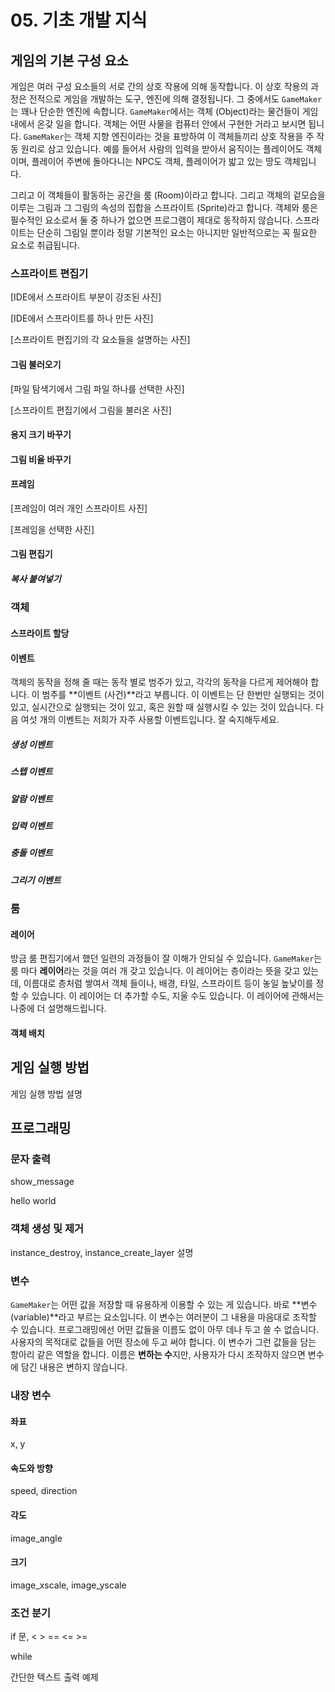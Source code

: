 # 05. 기초 개발 지식

## 게임의 기본 구성 요소

 게임은 여러 구성 요소들의 서로 간의 상호 작용에 의해 동작합니다. 이 상호 작용의 과정은 전적으로 게임을 개발하는 도구, 엔진에 의해 결정됩니다. 그 중에서도 `GameMaker`는 꽤나 단순한 엔진에 속합니다. `GameMaker`에서는 객체 (Object)라는 물건들이 게임 내에서 온갖 일을 합니다. 객체는 어떤 사물을 컴퓨터 안에서 구현한 거라고 보시면 됩니다. `GameMaker`는 객체 지향 엔진이라는 것을 표방하여 이 객체들끼리 상호 작용을 주 작동 원리로 삼고 있습니다. 예를 들어서 사람의 입력을 받아서 움직이는 플레이어도 객체이며, 플레이어 주변에 돌아다니는 NPC도 객체, 플레이어가 밟고 있는 땅도 객체입니다.

 그리고 이 객체들이 활동하는 공간을 룸 (Room)이라고 합니다. 그리고 객체의 겉모습을 이루는 그림과 그 그림의 속성의 집합을 스프라이트 (Sprite)라고 합니다. 객체와 룸은 필수적인 요소로서 둘 중 하나가 없으면 프로그램이 제대로 동작하지 않습니다. 스프라이트는 단순히 그림일 뿐이라 정말 기본적인 요소는 아니지만 일반적으로는 꼭 필요한 요소로 취급됩니다.

### 스프라이트 편집기

[IDE에서 스프라이트 부분이 강조된 사진]

[IDE에서 스프라이트를 하나 만든 사진]

[스프라이트 편집기의 각 요소들을 설명하는 사진]

#### 그림 불러오기

[파일 탐색기에서 그림 파일 하나를 선택한 사진]

[스프라이트 편집기에서 그림을 불러온 사진]

#### 용지 크기 바꾸기



#### 그림 비율 바꾸기



#### 프레임

[프레임이 여러 개인 스프라이트 사진]

[프레임을 선택한 사진]

#### 그림 편집기



##### 복사 붙여넣기



### 객체



#### 스프라이트 할당



#### 이벤트

 객체의 동작을 정해 줄 때는 동작 별로 범주가 있고, 각각의 동작을 다르게 제어해야 합니다. 이 범주를 **이벤트 (사건)**라고 부릅니다. 이 이벤트는 단 한번만 실행되는 것이 있고, 실시간으로 실행되는 것이 있고, 혹은 원할 때 실행시킬 수 있는 것이 있습니다. 다음 여섯 개의 이벤트는 저희가 자주 사용할 이벤트입니다. 잘 숙지해두세요.

##### 생성 이벤트



##### 스텝 이벤트



##### 알람 이벤트



##### 입력 이벤트



##### 충돌 이벤트



##### 그리기 이벤트



### 룸



#### 레이어

 방금 룸 편집기에서 했던 일련의 과정들이 잘 이해가 안되실 수 있습니다. `GameMaker`는 룸 마다 **레이어**라는 것을 여러 개 갖고 있습니다. 이 레이어는 층이라는 뜻을 갖고 있는데, 이름대로 층처럼 쌓여서 객체 들이나, 배경, 타일, 스프라이트 등이 놓일 높낮이를 정할 수 있습니다. 이 레이어는 더 추가할 수도, 지울 수도 있습니다. 이 레이어에 관해서는 나중에 더 설명해드립니다.

#### 객체 배치



## 게임 실행 방법

게임 실행 방법 설명

## 프로그래밍

### 문자 출력

show_message

hello world

### 객체 생성 및 제거

instance_destroy, instance_create_layer 설명

### 변수

 `GameMaker`는 어떤 값을 저장할 때 유용하게 이용할 수 있는 게 있습니다. 바로 **변수 (variable)**라고 부르는 요소입니다. 이 변수는 여러분이 그 내용을 마음대로 조작할 수 있습니다. 프로그래밍에선 어떤 값들을 이름도 없이 아무 데나 두고 쓸 수 없습니다. 사용자의 목적대로 값들을 어떤 장소에 두고 써야 합니다. 이 변수가 그런 값들을 담는 항아리 같은 역할을 합니다. 이름은 **변하는 수**지만, 사용자가 다시 조작하지 않으면 변수에 담긴 내용은 변하지 않습니다. 

### 내장 변수

#### 좌표

x, y

#### 속도와 방향

speed, direction

#### 각도

image_angle

#### 크기

image_xscale, image_yscale

### 조건 분기

if 문, < > == <= >=

while



간단한 텍스트 출력 예제



